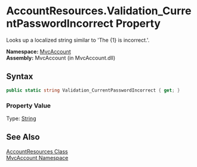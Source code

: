AccountResources.Validation_CurrentPasswordIncorrect Property
=============================================================
Looks up a localized string similar to 'The {1} is incorrect.'.

**Namespace:** [MvcAccount][1]  
**Assembly:** MvcAccount (in MvcAccount.dll)

Syntax
------

```csharp
public static string Validation_CurrentPasswordIncorrect { get; }
```

### Property Value
Type: [String][2]

See Also
--------
[AccountResources Class][3]  
[MvcAccount Namespace][1]  

[1]: ../README.md
[2]: http://msdn.microsoft.com/en-us/library/s1wwdcbf
[3]: README.md